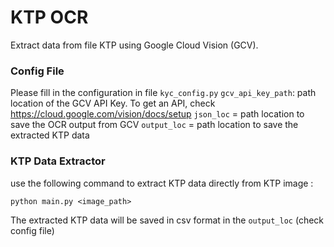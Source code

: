 # KTP OCR

Extract data from file KTP using Google Cloud Vision (GCV).

### Config File
Please fill in the configuration in file `kyc_config.py`
`gcv_api_key_path`: path location of the GCV API Key. To get an API, check https://cloud.google.com/vision/docs/setup
`json_loc` = path location to save the OCR output from GCV
`output_loc` = path location to save the extracted KTP data

### KTP Data Extractor
use the following command to extract KTP data directly from KTP image :
```
python main.py <image_path>
```
The extracted KTP data will be saved in csv format in the `output_loc` (check config file)
